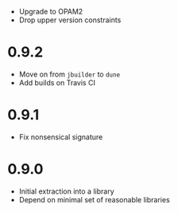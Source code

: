 * Upgrade to OPAM2
* Drop upper version constraints

0.9.2
=====

* Move on from `jbuilder` to `dune`
* Add builds on Travis CI

0.9.1
=====

* Fix nonsensical signature

0.9.0
=====

* Initial extraction into a library
* Depend on minimal set of reasonable libraries

